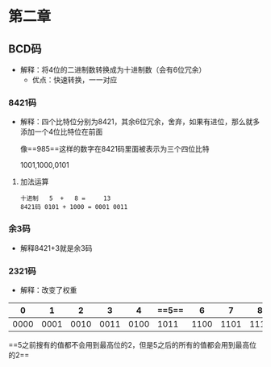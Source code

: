 # 第二章

## BCD码

- 解释：将4位的二进制数转换成为十进制数（会有6位冗余）
  - 优点：快速转换，一一对应

### 8421码

- 解释：四个比特位分别为8421，其余6位冗余，舍弃，如果有进位，那么就多添加一个4位比特位在前面

  像==985==这样的数字在8421码里面被表示为三个四位比特

  1001,1000,0101

1. 加法运算

   ```
   十进制   5  +   8 =     13
   8421码 0101 + 1000 = 0001 0011
   ```

### 余3码

- 解释8421+3就是余3码

  

### 2321码

- 解释：改变了权重

| 0    | 1    | 2    | 3    | 4    | ==5== | 6    | 7    | 8    | 9    |
| ---- | ---- | ---- | ---- | ---- | ----- | ---- | ---- | ---- | ---- |
| 0000 | 0001 | 0010 | 0011 | 0100 | 1011  | 1100 | 1101 | 1110 | 1111 |

==5之前搜有的值都不会用到最高位的2，但是5之后的所有的值都会用到最高位的2==  
